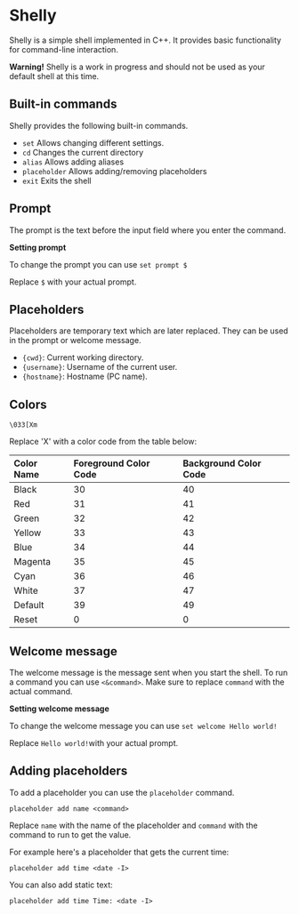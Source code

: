 # Shelly

Shelly is a simple shell implemented in C++. It provides basic functionality for command-line interaction.

**Warning!** Shelly is a work in progress and should not be used as your default shell at this time.

## Built-in commands

Shelly provides the following built-in commands.

- `set` Allows changing different settings.
- `cd` Changes the current directory
- `alias` Allows adding aliases
- `placeholder` Allows adding/removing placeholders
- `exit` Exits the shell

## Prompt

The prompt is the text before the input field where you enter the command.

**Setting prompt**

To change the prompt you can use `set prompt $ `

Replace `$` with your actual prompt.

## Placeholders

Placeholders are temporary text which are later replaced. They can be used in the prompt or welcome message.

- `{cwd}`: Current working directory.
- `{username}`: Username of the current user.
- `{hostname}`: Hostname (PC name).

## Colors

`\033[Xm`

Replace 'X' with a color code from the table below:

| Color Name | Foreground Color Code | Background Color Code |
| :--------- | :-------------------- | :-------------------- |
| Black      | 30                    | 40                    |
| Red        | 31                    | 41                    |
| Green      | 32                    | 42                    |
| Yellow     | 33                    | 43                    |
| Blue       | 34                    | 44                    |
| Magenta    | 35                    | 45                    |
| Cyan       | 36                    | 46                    |
| White      | 37                    | 47                    |
| Default    | 39                    | 49                    |
| Reset      | 0                     | 0                     |

## Welcome message

The welcome message is the message sent when you start the shell. To run a command you can use `<&command>`. Make sure to replace `command` with the actual command.

**Setting welcome message**

To change the welcome message you can use `set welcome Hello world!`

Replace `Hello world!`with your actual prompt.

## Adding placeholders

To add a placeholder you can use the `placeholder` command.

`placeholder add name <command>`

Replace `name` with the name of the placeholder and `command` with the command to run to get the value.

For example here's a placeholder that gets the current time:

`placeholder add time <date -I>`

You can also add static text:

`placeholder add time Time: <date -I>`
